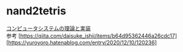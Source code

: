 # nand2tetris
[コンピュータシステムの理論と実装](https://www.oreilly.co.jp/books/9784873117126/)  
参考
[https://qiita.com/daisuke_ishii/items/b64d95362446a26cdc17]  
[https://yuroyoro.hatenablog.com/entry/2020/12/10/120236]